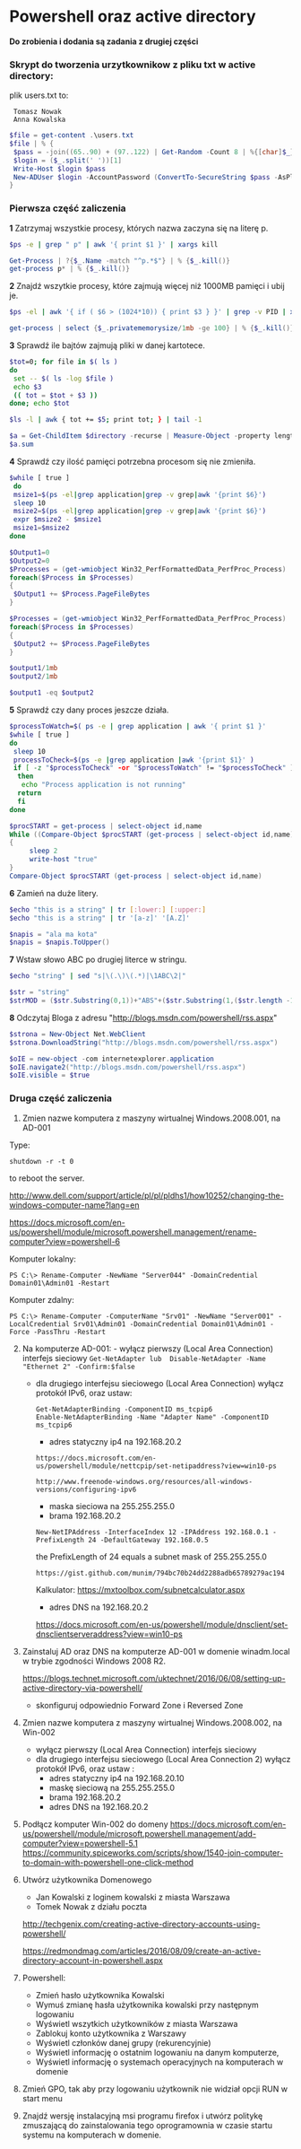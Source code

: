 # Powershell oraz active directory
**Do zrobienia i dodania są zadania z drugiej części**
### Skrypt do tworzenia urzytkownikow z pliku txt w active directory:
plik users.txt to:
```
 Tomasz Nowak
 Anna Kowalska
```

```powershell
$file = get-content .\users.txt
$file | % { 
 $pass = -join((65..90) + (97..122) | Get-Random -Count 8 | %{[char]$_}) +"2#"
 $login = ($_.split(' '))[1]
 Write-Host $login $pass
 New-ADUser $login -AccountPassword (ConvertTo-SecureString $pass -AsPlainText -Force)
}
```
### Pierwsza część zaliczenia
**1** Zatrzymaj wszystkie procesy, których nazwa zaczyna się na literę p.
```bash
$ps -e | grep " p" | awk '{ print $1 }' | xargs kill
```
```powershell
Get-Process | ?{$_.Name -match "^p.*$"} | % {$_.kill()}
get-process p* | % {$_.kill()}
```
**2** Znajdź wszytkie procesy, które zajmują więcej niż 1000MB pamięci i ubij je.
```bash
$ps -el | awk '{ if ( $6 > (1024*10)) { print $3 } }' | grep -v PID | xargs kill
```
```powershell
get-process | select {$_.privatememorysize/1mb -ge 100} | % {$_.kill()}
```
**3** Sprawdź ile bajtów zajmują pliki w danej kartotece.
```bash
$tot=0; for file in $( ls )
do
 set -- $( ls -log $file )
 echo $3
 (( tot = $tot + $3 ))
done; echo $tot

$ls -l | awk { tot += $5; print tot; } | tail -1
```
```powershell
$a = Get-ChildItem $directory -recurse | Measure-Object -property length -sum
$a.sum
```
**4** Sprawdź czy ilość pamięci potrzebna procesom się nie zmieniła.
```bash
$while [ true ]
 do
 msize1=$(ps -el|grep application|grep -v grep|awk '{print $6}')
 sleep 10
 msize2=$(ps -el|grep application|grep -v grep|awk '{print $6}')
 expr $msize2 - $msize1
 msize1=$msize2
done
```
```powershell
$Output1=0
$Output2=0
$Processes = (get-wmiobject Win32_PerfFormattedData_PerfProc_Process) 
foreach($Process in $Processes)
{
 $Output1 += $Process.PageFileBytes 
}

$Processes = (get-wmiobject Win32_PerfFormattedData_PerfProc_Process) 
foreach($Process in $Processes)
{
 $Output2 += $Process.PageFileBytes 
}

$output1/1mb
$output2/1mb

$output1 -eq $output2
```
**5** Sprawdź czy dany proces jeszcze działa.
```bash
$processToWatch=$( ps -e | grep application | awk '{ print $1 }'
$while [ true ]
do
 sleep 10
 processToCheck=$(ps -e |grep application |awk '{print $1}' )
 if [ -z "$processToCheck" -or "$processToWatch" != "$processToCheck" ]
  then
   echo "Process application is not running"
  return
  fi
done
```
```powershell
$procSTART = get-process | select-object id,name
While ((Compare-Object $procSTART (get-process | select-object id,name)) -eq $null)
{
	 sleep 2
	 write-host "true"
} 
Compare-Object $procSTART (get-process | select-object id,name)
```
**6** Zamień na duże litery.
```bash
$echo "this is a string" | tr [:lower:] [:upper:]
$echo "this is a string" | tr '[a-z]' '[A.Z]'
```
```powershell
$napis = "ala ma kota"
$napis = $napis.ToUpper()
```
**7** Wstaw słowo ABC po drugiej literce w stringu.
```bash
$echo "string" | sed "s|\(.\)\(.*)|\1ABC\2|"
```
```powershell
$str = "string"
$strMOD = ($str.Substring(0,1))+"ABS"+($str.Substring(1,($str.length -1)))
```
**8** Odczytaj Bloga z adresu "http://blogs.msdn.com/powershell/rss.aspx"
```powershell
$strona = New-Object Net.WebClient
$strona.DownloadString("http://blogs.msdn.com/powershell/rss.aspx")
```
```powershell
$oIE = new-object -com internetexplorer.application
$oIE.navigate2("http://blogs.msdn.com/powershell/rss.aspx")
$oIE.visible = $true
```
### Druga część zaliczenia
1) Zmien nazwe komputera z maszyny wirtualnej Windows.2008.001, na AD-001

Type:
```
shutdown -r -t 0
```
to reboot the server.

http://www.dell.com/support/article/pl/pl/pldhs1/how10252/changing-the-windows-computer-name?lang=en

https://docs.microsoft.com/en-us/powershell/module/microsoft.powershell.management/rename-computer?view=powershell-6

Komputer lokalny:
```
PS C:\> Rename-Computer -NewName "Server044" -DomainCredential Domain01\Admin01 -Restart
```
Komputer zdalny:
```
PS C:\> Rename-Computer -ComputerName "Srv01" -NewName "Server001" -LocalCredential Srv01\Admin01 -DomainCredential Domain01\Admin01 -Force -PassThru -Restart
```
2) Na komputerze AD-001:
		- wyłącz pierwszy (Local Area Connection) interfejs sieciowy 
		```
		Get-NetAdapter
		lub	
		Disable-NetAdapter -Name "Ethernet 2" -Confirm:$false
		```
	
	- dla drugiego interfejsu sieciowego (Local Area Connection) wyłącz protokół IPv6, oraz ustaw: 
		```
		Get-NetAdapterBinding -ComponentID ms_tcpip6
		Enable-NetAdapterBinding -Name "Adapter Name" -ComponentID ms_tcpip6
		```
		
		- adres statyczny ip4 na 192.168.20.2
		
		```
		https://docs.microsoft.com/en-us/powershell/module/nettcpip/set-netipaddress?view=win10-ps
		
		http://www.freenode-windows.org/resources/all-windows-versions/configuring-ipv6
		```
		- maska sieciowa na 255.255.255.0
		- brama 192.168.20.2
		```
		New-NetIPAddress -InterfaceIndex 12 -IPAddress 192.168.0.1 -PrefixLength 24 -DefaultGateway 192.168.0.5
		```
		
		the PrefixLength of 24 equals a subnet mask of 255.255.255.0
		
		```
		https://gist.github.com/munim/794bc70b24dd2288adb65789279ac194
		```
		Kalkulator: https://mxtoolbox.com/subnetcalculator.aspx
		
		- adres DNS na 192.168.20.2
		
		https://docs.microsoft.com/en-us/powershell/module/dnsclient/set-dnsclientserveraddress?view=win10-ps
3) Zainstaluj AD oraz DNS na komputerze AD-001 w domenie winadm.local w trybie zgodności Windows 2008 R2.

	https://blogs.technet.microsoft.com/uktechnet/2016/06/08/setting-up-active-directory-via-powershell/

	- skonfiguruj odpowiednio Forward Zone i Reversed Zone
4) Zmien nazwe komputera z maszyny wirtualnej Windows.2008.002, na Win-002
	- wyłącz pierwszy (Local Area Connection) interfejs sieciowy 
	- dla drugiego interfejsu sieciowego (Local Area Connection 2) wyłącz protokół IPv6, oraz ustaw :
		- adres statyczny ip4 na 192.168.20.10
		- maskę sieciową na 255.255.255.0
		- brama 192.168.20.2
		- adres DNS na 192.168.20.2
5) Podłącz komputer Win-002 do domeny
	https://docs.microsoft.com/en-us/powershell/module/microsoft.powershell.management/add-computer?view=powershell-5.1
	https://community.spiceworks.com/scripts/show/1540-join-computer-to-domain-with-powershell-one-click-method
6) Utwórz użytkownika Domenowego
	- Jan Kowalski z loginem kowalski z miasta Warszawa
	- Tomek Nowak z działu poczta
	
	http://techgenix.com/creating-active-directory-accounts-using-powershell/
	
	https://redmondmag.com/articles/2016/08/09/create-an-active-directory-account-in-powershell.aspx
7) Powershell:
	- Zmień hasło użytkownika Kowalski
	- Wymuś zmianę hasła użytkownika kowalski przy następnym logowaniu
	- Wyświetl wszytkich użytkowników z miasta Warszawa
	- Zablokuj konto użytkownika z Warszawy
	- Wyświetl członków danej grupy (rekurencyjnie) 
	- Wyświetl informację o ostatnim logowaniu na danym komputerze,
	- Wyświetl informację o systemach operacyjnych na komputerach w domenie
8) Zmień GPO, tak aby przy logowaniu użytkownik nie widział opcji RUN w start menu
9) Znajdź wersję instalacyjną msi programu firefox i utwórz politykę zmuszającą do zainstalowania tego oprogramownia w czasie startu systemu na komputerach w domenie. 
